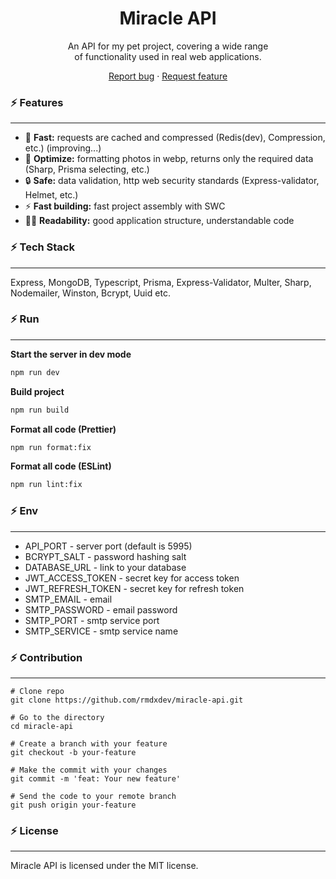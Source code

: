 <h1 align="center">Miracle API</h1>

<p align="center">
    An API for my pet project, covering a wide range <br> of functionality used in real web applications.
</p>

<div align="center">
    <a href="https://github.com/rmdxdev/miracle-api/issues">Report bug</a> ·
    <a href="https://github.com/rmdxdev/miracle-api/issues">Request feature</a>
</div>

### ⚡ Features

---

- 🚄 **Fast:** requests are cached and compressed (Redis(dev), Compression, etc.) (improving...)
- 🚀 **Optimize:** formatting photos in webp, returns only the required data (Sharp, Prisma selecting, etc.)
- 🔒 **Safe:** data validation, http web security standards (Express-validator, Helmet, etc.)
- ⚡ **Fast building:** fast project assembly with SWC
- ✍🏻 **Readability:** good application structure, understandable code

### ⚡ Tech Stack

---

Express, MongoDB, Typescript, Prisma, Express-Validator, Multer, Sharp, Nodemailer, Winston, Bcrypt, Uuid etc.

### ⚡ Run

---

**Start the server in dev mode**

```bash
npm run dev
```

**Build project**

```bash
npm run build
```

**Format all code (Prettier)**

```bash
npm run format:fix
```

**Format all code (ESLint)**

```bash
npm run lint:fix
```

### ⚡ Env

---

- API_PORT - server port (default is 5995)
- BCRYPT_SALT - password hashing salt
- DATABASE_URL - link to your database
- JWT_ACCESS_TOKEN - secret key for access token
- JWT_REFRESH_TOKEN - secret key for refresh token
- SMTP_EMAIL - email
- SMTP_PASSWORD - email password
- SMTP_PORT - smtp service port
- SMTP_SERVICE - smtp service name

### ⚡ Contribution

---

```
# Clone repo
git clone https://github.com/rmdxdev/miracle-api.git

# Go to the directory
cd miracle-api

# Create a branch with your feature
git checkout -b your-feature

# Make the commit with your changes
git commit -m 'feat: Your new feature'

# Send the code to your remote branch
git push origin your-feature
```

### ⚡ License

---

Miracle API is licensed under the MIT license.
